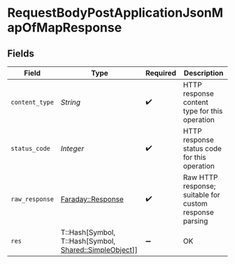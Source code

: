 # RequestBodyPostApplicationJsonMapOfMapResponse


## Fields

| Field                                                                                         | Type                                                                                          | Required                                                                                      | Description                                                                                   |
| --------------------------------------------------------------------------------------------- | --------------------------------------------------------------------------------------------- | --------------------------------------------------------------------------------------------- | --------------------------------------------------------------------------------------------- |
| `content_type`                                                                                | *String*                                                                                      | :heavy_check_mark:                                                                            | HTTP response content type for this operation                                                 |
| `status_code`                                                                                 | *Integer*                                                                                     | :heavy_check_mark:                                                                            | HTTP response status code for this operation                                                  |
| `raw_response`                                                                                | [Faraday::Response](https://www.rubydoc.info/gems/faraday/Faraday/Response)                   | :heavy_check_mark:                                                                            | Raw HTTP response; suitable for custom response parsing                                       |
| `res`                                                                                         | T::Hash[Symbol, T::Hash[Symbol, [Shared::SimpleObject](../../models/shared/simpleobject.md)]] | :heavy_minus_sign:                                                                            | OK                                                                                            |